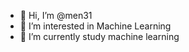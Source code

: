 - 👋 Hi, I’m @men31
- 👀 I’m interested in Machine Learning
- 🌱 I’m currently study machine learning

<!---
men31/men31 is a ✨ special ✨ repository because its `README.md` (this file) appears on your GitHub profile.
You can click the Preview link to take a look at your changes.
--->
